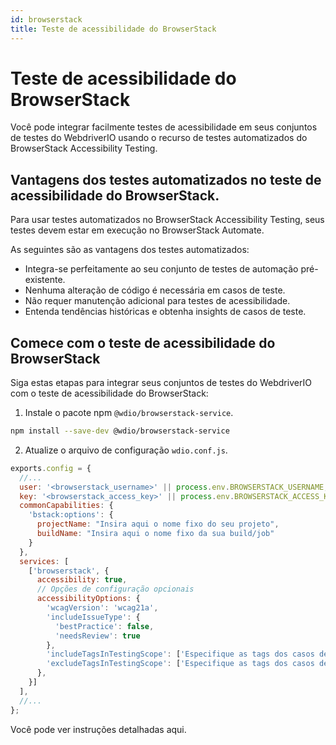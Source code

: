 ```yaml
---
id: browserstack
title: Teste de acessibilidade do BrowserStack
---
```


# Teste de acessibilidade do BrowserStack

Você pode integrar facilmente testes de acessibilidade em seus conjuntos de testes do WebdriverIO usando o recurso de testes automatizados do BrowserStack Accessibility Testing.

## Vantagens dos testes automatizados no teste de acessibilidade do BrowserStack.

Para usar testes automatizados no BrowserStack Accessibility Testing, seus testes devem estar em execução no BrowserStack Automate.

As seguintes são as vantagens dos testes automatizados:

- Integra-se perfeitamente ao seu conjunto de testes de automação pré-existente.
- Nenhuma alteração de código é necessária em casos de teste.
- Não requer manutenção adicional para testes de acessibilidade.
- Entenda tendências históricas e obtenha insights de casos de teste.

## Comece com o teste de acessibilidade do BrowserStack

Siga estas etapas para integrar seus conjuntos de testes do WebdriverIO com o teste de acessibilidade do BrowserStack:

1. Instale o pacote npm `@wdio/browserstack-service`.

```bash npm2yarn
npm install --save-dev @wdio/browserstack-service
```

2. Atualize o arquivo de configuração `wdio.conf.js`.

```javascript
exports.config = {
  //...
  user: '<browserstack_username>' || process.env.BROWSERSTACK_USERNAME,
  key: '<browserstack_access_key>' || process.env.BROWSERSTACK_ACCESS_KEY,
  commonCapabilities: {
    'bstack:options': {
      projectName: "Insira aqui o nome fixo do seu projeto",
      buildName: "Insira aqui o nome fixo da sua build/job"
    }
  },
  services: [
    ['browserstack', {
      accessibility: true,
      // Opções de configuração opcionais
      accessibilityOptions: {
        'wcagVersion': 'wcag21a',
        'includeIssueType': {
          'bestPractice': false,
          'needsReview': true
        },
        'includeTagsInTestingScope': ['Especifique as tags dos casos de teste a serem incluídas'],
        'excludeTagsInTestingScope': ['Especifique as tags dos casos de teste a serem excluídas']
      },
    }]
  ],
  //...
};
```

Você pode ver instruções detalhadas aqui.

